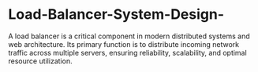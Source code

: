 # Load-Balancer-System-Design-
A load balancer is a critical component in modern distributed systems and web architecture. Its primary function is to distribute incoming network traffic across multiple servers, ensuring reliability, scalability, and optimal resource utilization.
